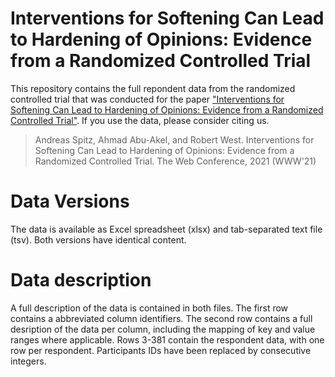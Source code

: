 # Interventions for Softening Can Lead to Hardening of Opinions: Evidence from a Randomized Controlled Trial

This repository contains the full repondent data from the randomized controlled trial that was conducted for the paper ["Interventions for Softening Can Lead to Hardening of Opinions: Evidence from a Randomized Controlled Trial"](https://doi.org/10.1145/3442381.3450019). If you use the data, please consider citing us.

> Andreas Spitz, Ahmad Abu-Akel, and Robert West.
> Interventions for Softening Can Lead to Hardening of Opinions: Evidence from a Randomized Controlled Trial.
> The Web Conference, 2021 (WWW'21)

# Data Versions

The data is available as Excel spreadsheet (xlsx) and tab-separated text file (tsv). Both versions have identical content.

# Data description

A full description of the data is contained in both files. The first row contains a abbreviated column identifiers. The second row contains a full desription of the data per column, including the mapping of key and value ranges where applicable. Rows 3-381 contain the respondent data, with one row per respondent. Participants IDs have been replaced by consecutive integers.
